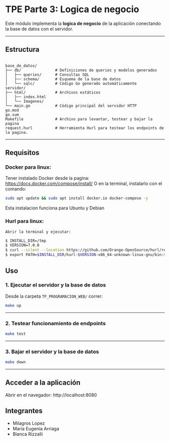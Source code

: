 # TPE Parte 3: Logica de negocio

Este módulo implementa la **logica de negocio** de la aplicación conectando la base de datos con el servidor.

---

## Estructura

```

base_de_datos/
├── db/               # Definiciones de queries y modelos generados
│   ├── queries/      # Consultas SQL
│   ├── schema/       # Esquema de la base de datos
│   └── sqlc/         # Código Go generado automáticamente
servidor/
├── html/             # Archivos estáticos 
│   ├── index.html
│   └── Imagenes/
└── main.go           # Código principal del servidor HTTP
go.mod            
go.sum
Makefile              # Archivo para levantar, testear y bajar la pagina
request.hurl          # Herramienta Hurl para testear los endpoints de la pagina.

```

---
## Requisitos
### Docker para linux:
Tener instalado Docker desde la pagina: https://docs.docker.com/compose/install/
O en la terminal, instalarlo con el comando: 

```bash
sudo apt update && sudo apt install docker.io docker-compose -y
```
Esta instalacion funciona para Ubuntu y Debian

### Hurl para linux:
    Abrir la terminal y ejecutar:

```bash
$ INSTALL_DIR=/tmp
$ VERSION=7.0.0
$ curl --silent --location https://github.com/Orange-OpenSource/hurl/releases/download/$VERSION/hurl-$VERSION-x86_64-unknown-linux-gnu.tar.gz | tar xvz -C $INSTALL_DIR
$ export PATH=$INSTALL_DIR/hurl-$VERSION-x86_64-unknown-linux-gnu/bin:$PATH
```

## Uso


### 1. Ejecutar el servidor y la base de datos
Desde la carpeta `TP_PROGRAMACION_WEB/` correr: 

```bash
make up
```
---

### 2. Testear funcionamiento de endpoints

```bash
make test
```
---

### 3. Bajar el servidor y la base de datos

```bash
make down
```
---

## Acceder a la aplicación
Abrir en el navegador:  http://localhost:8080


## Integrantes
- Milagros Lopez
- Maria Eugenia Arriaga
- Bianca Rizzalli

